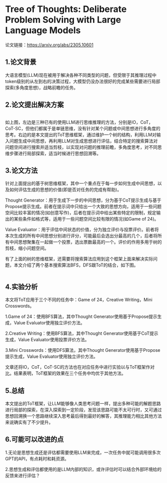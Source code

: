 # Tree of Thoughts: Deliberate Problem Solving with Large Language Models

论文链接：https://arxiv.org/abs/2305.10601

## 1.论文背景

大语言模型(LLM)现在被用于解决各种不同类型的问题，但受限于其推理过程中token级别的从左到右的决策过程，大模型仍没办法很好的完成某些需要进行局部探索(多角度思想)，战略前瞻的任务。

## 2.论文提出解决方案

![]()

如上图，左边是三种已有的使用LLM进行思维推理的方法，分别是IO，CoT，CoT-SC，但他们都属于是单链思维，没有针对某个问题或中间思想进行多角度的思考。右边的是本文提出的ToT思维框架，通过维护一个树的结构，利用LLM对输入问题生成中间思想，再利用LLM对生成思想进行评估，结合特定的搜索算法对问题空间进行搜索并适当剪枝，以实现对问题的推理前瞻，多角度思考，对不同思维步骤进行局部探索，适当时候进行思想回溯等。

## 3.论文方法

针对上面提出的基于树思维框架，其中一个重点在于每一步如何生成中间思想，以及如何评估生成的思想的价值(即是否对任务的完成有帮助)。

Thought Generator：用于生成下一步的中间思想，分为基于CoT提示生成与基于Propose提示生成。前者在提示词中只给出一个大致的思想方向，适用于一些问题空间比较丰富的情况(如创意写作)，后者在提示词中给出某些特定的限制，规定输出的某些条件如格式等，适用于一些问题空间比较有限的情况(如Game of 24)。

Value Evaluator：用于评估中间状态的价值，分为独立评价与投票评价。前者将本次生成的所有中间思想分别进行评分，可能最后会选出分最高的几个，后者将所有中间思想聚集在一起做一个投票，选出票数最高的一个。评价的作用多用于树的剪枝，缩小问题空间。

有了上面的树的思维框架，还需要将搜索算法应用到这个框架上面来解决实际问题，本文介绍了两个基本搜索算法BFS，DFS跟ToT的结合，如下图。

![]()

## 4.实验分析

本文将ToT应用于三个不同的任务中：Game of 24，Creative Writing，Mini Crosswords。

1.Game of 24：使用BFS算法，其中Thought Generator使用基于Propose提示生成，Value Evaluator使用独立评价方法。

2.Creative Writing：使用BFS算法，其中Thought Generator使用基于CoT提示生成，Value Evaluator使用投票评价方法。

3.Mini Crosswords：使用DFS算法，其中Thought Generator使用基于Propose提示生成，Value Evaluator使用独立评价方法。

文章还将IO，CoT，CoT-SC的方法也在对应任务中进行实验以与ToT框架作对比。结果表明，ToT框架的效果在三个任务中均优于其他方法。

## 5.总结

本文提出的ToT框架，让LLM能够像人类思考问题一样，提出多种可能的解题思路进行局部的探索，在深入探索到一定阶段，发现该思路可能不太可行时，又可通过思想回溯换一个思路继续深入思考最后得到最好的解答，其推理能力相比其他方法来说确实有了不少提升。

## 6.可能可以改进的点

1.无论是思想生成还是评估都需要使用LLM来完成，一次任务中就可能调用很多次GPT的API，有点耗时和耗资源。

2.思想生成和评估都使用的是LLM内部的知识，或许评估时可以结合外部环境给的反馈来进行评估？

